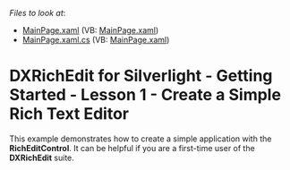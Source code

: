 <!-- default file list -->
*Files to look at*:

* [MainPage.xaml](./CS/Lesson1/MainPage.xaml) (VB: [MainPage.xaml](./VB/Lesson1/MainPage.xaml))
* [MainPage.xaml.cs](./CS/Lesson1/MainPage.xaml.cs) (VB: [MainPage.xaml](./VB/Lesson1/MainPage.xaml))
<!-- default file list end -->
# DXRichEdit for Silverlight - Getting Started - Lesson 1 - Create a Simple Rich Text Editor


<p>This example demonstrates how to create a simple application with the <strong>RichEditControl</strong>. It can be helpful if you are a first-time user of the <strong>DXRichEdit</strong> suite.</p><br />


<br/>


